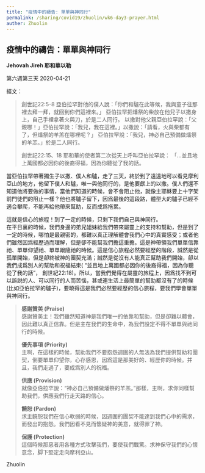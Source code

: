 ```yaml
---
title: "疫情中的禱告: 單單與神同行"
permalink: /sharing/covid19/zhuolin/wk6-day3-prayer.html
auther: Zhuolin
---
```

## 疫情中的禱告：單單與神同行
**Jehovah Jireh 耶和華以勒**  

第六週第三天 2020-04-21  

經文：  
> 創世記22:5-8 亞伯拉罕對他的僕人說：「你們和驢在此等候，我與童子往那裡去拜一拜，就回到你們這裡來。」 亞伯拉罕把燔祭的柴放在他兒子以撒身上，自己手裡拿著火與刀，於是二人同行。 以撒對他父親亞伯拉罕說：「父親哪！」亞伯拉罕說：「我兒，我在這裡。」以撒說：「請看，火與柴都有了，但燔祭的羊羔在哪裡呢？」 亞伯拉罕說：「我兒，神必自己預備做燔祭的羊羔。」於是二人同行。  
>
> 創世記22:15、18 耶和華的使者第二次從天上呼叫亞伯拉罕說： 「…並且地上萬國都必因你的後裔得福，因為你聽從了我的話。  

當亞伯拉罕帶著獨生子以撒、僕人和驢，走了三天，終於到了遠遠地可以看見摩利亞山的地方，他留下僕人和驢，唯一與他同行的，是他要獻上的以撒。僕人們還不知道他將要做的事情，當他們知道的時候，會不會阻止他，就像主耶穌要上十字架前門徒們的阻止一樣？他也將驢子留下，因爲最後的這段路，體型大的驢子已經不適合攀爬，不能再給他帶來幫助，反而成爲拖累。   

這就是信心的旅程！到了一定的時候，只剩下我們自己與神同行。  
  在平日裏的時候，我們身邊的弟兄姐妹給我們帶來屬靈上的支持和幫助，但是到了一定的時候，哪怕是最親密的，都難以真正理解體會我們心中的真實感受；或者他們雖然因爲經歷過而理解，但是卻不能幫我們擔這重擔。這是神帶領我們單單信靠祂、單單仰望祂、單單跟隨祂的時候。這是信心旅程必然要經歷的階段，誠然是從孤單開始，但是卻終被神的團契充滿；誠然是從沒有人能真正幫助我們開始，卻以我們成爲別人的幫助和祝福結束( “並且地上萬國都必因你的後裔得福，因為你聽從了我的話”， 創世紀22:18)。所以，當我們覺得在屬靈的旅程上，因爲找不到可以訴説的人、可以同行的人而苦惱，甚或連生活上最簡單的幫助都沒有了的時候(比如亞伯拉罕的驢子)，要曉得這是我們必然要經歷的信心旅程，要我們學會單單與神同行。  

> **感謝贊美 (Praise)**  
> 感謝贊美主！我們雖然知道神是我們唯一的依靠和幫助，但是卻難以體會，因此難以真正信靠。但是主在我們的生命中，為我們設定不得不單單與祂同行的時候。  
>
> **優先事項 (Priority)**  
>主啊，在這樣的時候，幫助我們不要抱怨週圍的人無法為我們提供幫助和團契，倒要單單仰望你，心存感恩，因爲這是那美好的、經歷你的時候。并且，我們走過了，要成爲別人的祝福。  
>
> **供應 (Provision)**  
>就像亞伯拉罕說：“神必自己預備做燔祭的羊羔。”那樣，主啊，求你同樣幫助我們，供應我們行走天路的信心。  
>
> **饒恕 (Pardon)**  
>求主饒恕我們在信心軟弱的時候，因週圍的團契不能達到我們心中的需求，而發出的抱怨。我們因看不見而懷疑神的美意，就得罪了神。  
>
> **保護 (Protection)**  
>這個時候那惡者用各種方式攻擊我們，要使我們戰驚。求神保守我們的心懷意念，脚下堅定走向摩利亞山。  

Zhuolin  
